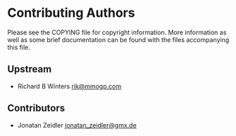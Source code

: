 # Contributing Authors

Please see the COPYING file for copyright information. More information as well as some brief documentation can be found with the files accompanying this file.

## Upstream

* Richard B Winters <rik@mmogp.com>

## Contributors

* Jonatan Zeidler <jonatan_zeidler@gmx.de>